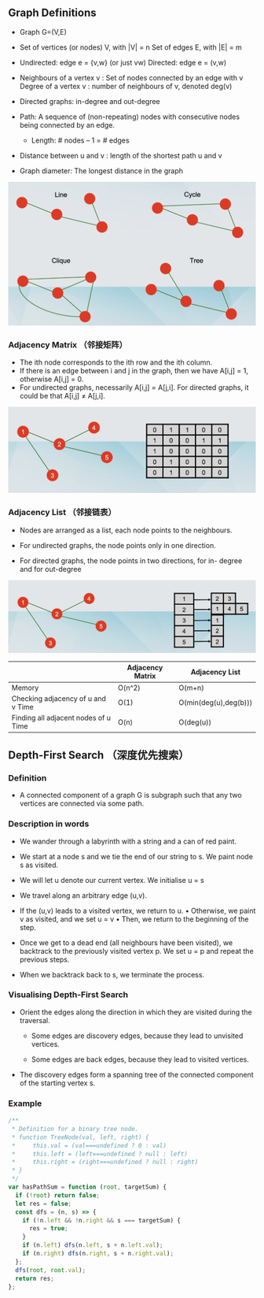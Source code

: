 ## Graph Definitions

- Graph G=(V,E)
- Set of vertices (or nodes) V, with |V| = n Set of edges E, with |E| = m
- Undirected: edge e = {v,w} (or just vw) Directed: edge e = (v,w)

- Neighbours of a vertex v : Set of nodes connected by an edge with v Degree of a vertex v : number of neighbours of v, denoted deg(v)

- Directed graphs: in-degree and out-degree

- Path: A sequence of (non-repeating) nodes with consecutive nodes being connected by an edge.

  - Length: # nodes – 1 = # edges

- Distance between u and v : length of the shortest path u and v

- Graph diameter: The longest distance in the graph

![alt text](images/image_1.png)

### Adjacency Matrix （邻接矩阵）

- The ith node corresponds to the ith row and the ith column.
- If there is an edge between i and j in the graph, then we have A[i,j] = 1, otherwise A[i,j] = 0.
- For undirected graphs, necessarily A[i,j] = A[j,i]. For directed graphs, it could be that A[i,j] ≠ A[j,i].

![alt text](images/image_2.png)

### Adjacency List （邻接链表）

- Nodes are arranged as a list, each node points to the neighbours.

- For undirected graphs, the node points only in one direction.

- For directed graphs, the node points in two directions, for in- degree and for out-degree

![alt text](images/image_3.png)

|                                      | Adjacency Matrix | Adjacency List        |
| ------------------------------------ | ---------------- | --------------------- |
| Memory                               | O(n^2)           | O(m+n)                |
| Checking adjacency of u and v Time   | O(1)             | O(min(deg(u),deg(b))) |
| Finding all adjacent nodes of u Time | O(n)             | O(deg(u))             |

## Depth-First Search （深度优先搜索）

### Definition

- A connected component of a graph G is subgraph such that any two vertices are connected via some path.

### Description in words

- We wander through a labyrinth with a string and a can of red paint.

- We start at a node s and we tie the end of our string to s. We paint node s as visited.

- We will let u denote our current vertex. We initialise u = s

- We travel along an arbitrary edge (u,v).

- If the (u,v) leads to a visited vertex, we return to u. • Otherwise, we paint v as visited, and we set u = v • Then, we return to the beginning of the step.

- Once we get to a dead end (all neighbours have been visited), we backtrack to the previously visited vertex p. We set u = p and repeat the previous steps.

- When we backtrack back to s, we terminate the process.

### Visualising Depth-First Search

- Orient the edges along the direction in which they are visited during the traversal.

  - Some edges are discovery edges, because they lead to unvisited vertices.

  - Some edges are back edges, because they lead to visited vertices.

- The discovery edges form a spanning tree of the connected component of the starting vertex s.

### Example

```javascript
/**
 * Definition for a binary tree node.
 * function TreeNode(val, left, right) {
 *     this.val = (val===undefined ? 0 : val)
 *     this.left = (left===undefined ? null : left)
 *     this.right = (right===undefined ? null : right)
 * }
 */
var hasPathSum = function (root, targetSum) {
  if (!root) return false;
  let res = false;
  const dfs = (n, s) => {
    if (!n.left && !n.right && s === targetSum) {
      res = true;
    }
    if (n.left) dfs(n.left, s + n.left.val);
    if (n.right) dfs(n.right, s + n.right.val);
  };
  dfs(root, root.val);
  return res;
};
```
